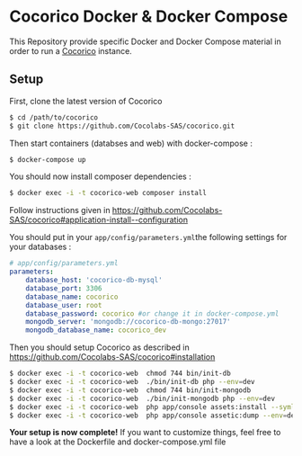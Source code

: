 # Cocorico Docker & Docker Compose

This Repository provide specific Docker and Docker Compose material in order to run a [Cocorico](https://github.com/Cocolabs-SAS/cocorico) instance.


## Setup

First, clone the latest version of Cocorico

```bash
$ cd /path/to/cocorico
$ git clone https://github.com/Cocolabs-SAS/cocorico.git
```

Then start containers (databses and web) with docker-compose :

```bash
$ docker-compose up
```

You should now install composer dependencies :

```bash
$ docker exec -i -t cocorico-web composer install
```

Follow instructions given in https://github.com/Cocolabs-SAS/cocorico#application-install--configuration

You should put in your ```app/config/parameters.yml```the following settings for your databases :

```yaml
# app/config/parameters.yml
parameters:
    database_host: 'cocorico-db-mysql'
    database_port: 3306
    database_name: cocorico
    database_user: root
    database_password: cocorico #or change it in docker-compose.yml
    mongodb_server: 'mongodb://cocorico-db-mongo:27017'
    mongodb_database_name: cocorico_dev
```

Then you should setup Cocorico as described in https://github.com/Cocolabs-SAS/cocorico#installation

```bash
$ docker exec -i -t cocorico-web  chmod 744 bin/init-db
$ docker exec -i -t cocorico-web  ./bin/init-db php --env=dev
$ docker exec -i -t cocorico-web  chmod 744 bin/init-mongodb
$ docker exec -i -t cocorico-web  ./bin/init-mongodb php --env=dev
$ docker exec -i -t cocorico-web  php app/console assets:install --symlink web --env=dev
$ docker exec -i -t cocorico-web  php app/console assetic:dump --env=dev
```

**Your setup is now complete!** If you want to customize things, feel free to have a look at the Dockerfile and docker-compose.yml file
